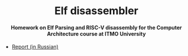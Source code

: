 <h1 align="center">Elf disassembler</h1>
<h4 align="center">Homework on Elf Parsing and RISC-V disassembly for the Computer Architecture course at ITMO University</h4>


- [Report (in Russian)](https://raw.githubusercontent.com/npanuhin/Elf-disassembler/master/report.pdf)